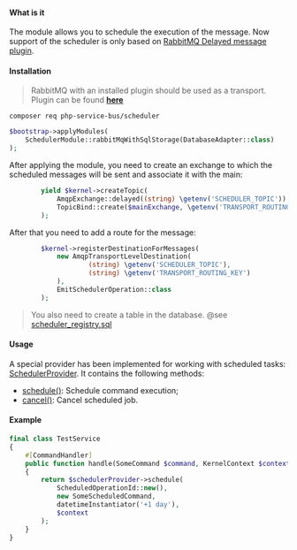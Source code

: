 #### What is it
The module allows you to schedule the execution of the message. Now support of the scheduler is only based on [RabbitMQ Delayed message plugin](https://github.com/rabbitmq/rabbitmq-delayed-message-exchange).

#### Installation
> RabbitMQ with an installed plugin should be used as a transport.
> Plugin can be found [**here**](https://github.com/php-service-bus/demo/tree/v3.0/docker/rabbitmq/plugins)

```
composer req php-service-bus/scheduler
```

```php
$bootstrap->applyModules(
    SchedulerModule::rabbitMqWithSqlStorage(DatabaseAdapter::class)
);
```

After applying the module, you need to create an exchange to which the scheduled messages will be sent and associate it with the main:

```php
        yield $kernel->createTopic(
            AmqpExchange::delayed((string) \getenv('SCHEDULER_TOPIC')),
            TopicBind::create($mainExchange, \getenv('TRANSPORT_ROUTING_KEY'))
        );
```

After that you need to add a route for the message:

```php
        $kernel->registerDestinationForMessages(
            new AmqpTransportLevelDestination(
                    (string) \getenv('SCHEDULER_TOPIC'),
                    (string) \getenv('TRANSPORT_ROUTING_KEY')
            ),
            EmitSchedulerOperation::class
        );
```

> You also need to create a table in the database. @see [scheduler_registry.sql](https://github.com/php-service-bus/scheduler/blob/v5.0/src/Store/schema/scheduler_registry.sql)

#### Usage
A special provider has been implemented for working with scheduled tasks: [SchedulerProvider](https://github.com/php-service-bus/scheduler/blob/v5.0/src/SchedulerProvider.php). It contains the following methods:
* [schedule()](https://github.com/php-service-bus/scheduler/blob/v5.0/src/SchedulerProvider.php#L52): Schedule command execution;
* [cancel()](https://github.com/php-service-bus/scheduler/blob/v5.0/src/SchedulerProvider.php#L96): Cancel scheduled job.

#### Example

```php
final class TestService
{
    #[CommandHandler]
    public function handle(SomeCommand $command, KernelContext $context, SchedulerProvider $schedulerProvider): Promise
    {
        return $schedulerProvider->schedule(
            ScheduledOperationId::new(),
            new SomeScheduledCommand,
            datetimeInstantiator('+1 day'),
            $context
        );
    }
}
```